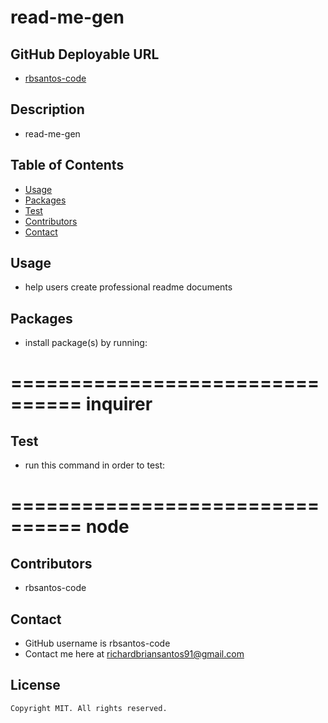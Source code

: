 # read-me-gen

  ## GitHub Deployable URL
  * [rbsantos-code](https://github.com/rbsantos-code/)

  ## Description
  * read-me-gen

  ## Table of Contents
  * [Usage](#usage)
  * [Packages](#packages)
  * [Test](#test)
  * [Contributors](#contributors)
  * [Contact](#contact)

  
  ## Usage
  * help users create professional readme documents

  ## Packages 
  * install package(s) by running:

  ================================
  inquirer
  ================================

  ## Test 
  * run this command in order to test:

  ================================
  node
  ================================

  ## Contributors
  * rbsantos-code

  ## Contact 
  * GitHub username is rbsantos-code
  * Contact me here at richardbriansantos91@gmail.com

  ## License
  
    Copyright MIT. All rights reserved.
    

